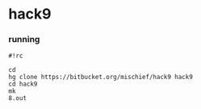 # hack9 #

### running ###


```
#!rc

cd
hg clone https://bitbucket.org/mischief/hack9 hack9
cd hack9
mk
8.out
```
